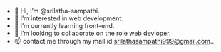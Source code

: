- 👋 Hi, I’m @srilatha-sampathi.
- 👀 I’m interested in web development.
- 🌱 I’m currently learning front-end.
- 💞️ I’m looking to collaborate on the role web devloper.
- 📫 contact me through my mail id srilathasampathi999@gmail.com..

<!---
srilatha-sampathi/srilatha-sampathi is a ✨ special ✨ repository because its `README.md` (this file) appears on your GitHub profile.
You can click the Preview link to take a look at your changes.
--->

